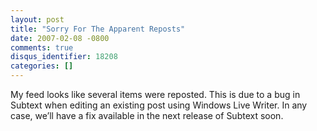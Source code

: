 ```yaml
---
layout: post
title: "Sorry For The Apparent Reposts"
date: 2007-02-08 -0800
comments: true
disqus_identifier: 18208
categories: []
---
```

My feed looks like several items were reposted. This is due to a bug in
Subtext when editing an existing post using Windows Live Writer. In any
case, we’ll have a fix available in the next release of Subtext soon.

